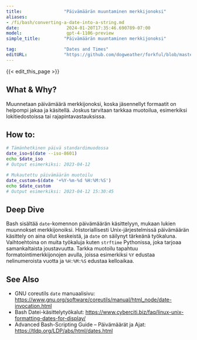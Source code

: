 ```yaml
---
title:                "Päivämäärän muuntaminen merkkijonoksi"
aliases:
- /fi/bash/converting-a-date-into-a-string.md
date:                  2024-01-20T17:35:46.690789-07:00
model:                 gpt-4-1106-preview
simple_title:         "Päivämäärän muuntaminen merkkijonoksi"

tag:                  "Dates and Times"
editURL:              "https://github.com/dogweather/forkful/blob/master/content/fi/bash/converting-a-date-into-a-string.md"
---
```


{{< edit_this_page >}}

## What & Why?
Muunnetaan päivämäärä merkkijonoksi, koska jäsennellyt formaatit on helpompi jakaa ja käsitellä. Joskus tarvitaan tarkkaa muotoilua, esimerkiksi lokitiedostoissa tai rajapintavastauksissa.

## How to:
```Bash
# Tämänhetkinen päivä standardimuodossa
date_iso=$(date --iso-8601)
echo $date_iso
# Output esimerkiksi: 2023-04-12

# Mukautettu päivämäärän muotoilu
date_custom=$(date '+%Y-%m-%d %H:%M:%S')
echo $date_custom
# Output esimerkiksi: 2023-04-12 15:30:45
```

## Deep Dive
Bash sisältää `date`-komennon päivämäärän käsittelyyn, mukaan lukien muunnokset merkkijonoiksi. Historiallisesti Unix-järjestelmissä päivämäärän käsittely on aina ollut keskeistä, ja `date` on säilynyt tärkeänä työkaluna. Vaihtoehtoina on muita työkaluja kuten `strftime` Pythonissa, joka tarjoaa samankaltaista joustavuutta. Tarkka muotoilu tapahtuu formatointimerkkijonojen avulla, joissa esimerkiksi `%Y` edustaa nelinumeroista vuotta ja `%H:%M:%S` edustaa kelloaikaa.

## See Also
- GNU coreutils `date` manuaalisivu: https://www.gnu.org/software/coreutils/manual/html_node/date-invocation.html
- Bash Datei-käsittelytyökalut: https://www.cyberciti.biz/faq/linux-unix-formatting-dates-for-display/
- Advanced Bash-Scripting Guide – Päivämäärät ja Ajat: https://tldp.org/LDP/abs/html/dates.html
